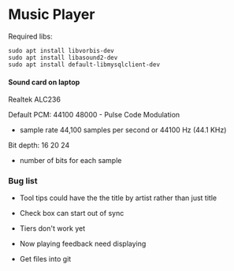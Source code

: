 # Music Player

Required libs:

```
sudo apt install libvorbis-dev
sudo apt install libasound2-dev
sudo apt install default-libmysqlclient-dev
```

#### Sound card on laptop

Realtek ALC236

Default PCM: 44100	48000  - Pulse Code Modulation 

- sample rate 44,100 samples per second or 44100 Hz (44.1 KHz) 

Bit depth: 16	20	24

- number of bits for each sample

### Bug list

- Tool tips could have the the title by artist rather than just title 

- Check box can start out of sync

- Tiers don't work yet

- Now playing feedback need displaying

- Get files into git

  



